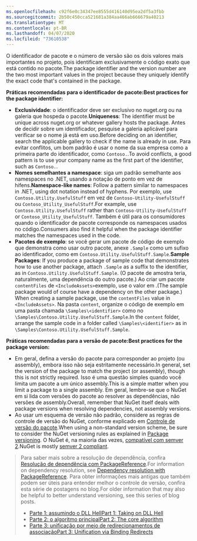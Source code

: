 ```yaml
---
ms.openlocfilehash: c92f6e0c34347ee8555d416140d95ea2df5a3fbb
ms.sourcegitcommit: 2b50c450cca521681a384aa466ab666679a40213
ms.translationtype: MT
ms.contentlocale: pt-BR
ms.lasthandoff: 04/07/2020
ms.locfileid: "73610538"
---
```

<span data-ttu-id="e8d13-101">O identificador de pacote e o número de versão são os dois valores mais importantes no projeto, pois identificam exclusivamente o código exato que está contido no pacote.</span><span class="sxs-lookup"><span data-stu-id="e8d13-101">The package identifier and the version number are the two most important values in the project because they uniquely identify the exact code that's contained in the package.</span></span>

<span data-ttu-id="e8d13-102">**Práticas recomendadas para o identificador de pacote:**</span><span class="sxs-lookup"><span data-stu-id="e8d13-102">**Best practices for the package identifier:**</span></span>

- <span data-ttu-id="e8d13-103">**Exclusividade**: o identificador deve ser exclusivo no nuget.org ou na galeria que hospeda o pacote.</span><span class="sxs-lookup"><span data-stu-id="e8d13-103">**Uniqueness**: The identifier must be unique across nuget.org or whatever gallery hosts the package.</span></span> <span data-ttu-id="e8d13-104">Antes de decidir sobre um identificador, pesquise a galeria aplicável para verificar se o nome já está em uso.</span><span class="sxs-lookup"><span data-stu-id="e8d13-104">Before deciding on an identifier, search the applicable gallery to check if the name is already in use.</span></span> <span data-ttu-id="e8d13-105">Para evitar conflitos, um bom padrão é usar o nome da sua empresa como a primeira parte do identificador, como `Contoso.`.</span><span class="sxs-lookup"><span data-stu-id="e8d13-105">To avoid conflicts, a good pattern is to use your company name as the first part of the identifier, such as `Contoso.`.</span></span>
- <span data-ttu-id="e8d13-106">**Nomes semelhantes a namespace**: siga um padrão semelhante aos namespaces no .NET, usando a notação de ponto em vez de hifens.</span><span class="sxs-lookup"><span data-stu-id="e8d13-106">**Namespace-like names**: Follow a pattern similar to namespaces in .NET, using dot notation instead of hyphens.</span></span> <span data-ttu-id="e8d13-107">Por exemplo, use `Contoso.Utility.UsefulStuff` em vez de `Contoso-Utility-UsefulStuff` ou `Contoso_Utility_UsefulStuff`.</span><span class="sxs-lookup"><span data-stu-id="e8d13-107">For example, use `Contoso.Utility.UsefulStuff` rather than `Contoso-Utility-UsefulStuff` or `Contoso_Utility_UsefulStuff`.</span></span> <span data-ttu-id="e8d13-108">Também é útil para os consumidores quando o identificador de pacote corresponde os namespaces usados no código.</span><span class="sxs-lookup"><span data-stu-id="e8d13-108">Consumers also find it helpful when the package identifier matches the namespaces used in the code.</span></span>
- <span data-ttu-id="e8d13-109">**Pacotes de exemplo**: se você gerar um pacote de código de exemplo que demonstra como usar outro pacote, anexe `.Sample` como um sufixo ao identificador, como em `Contoso.Utility.UsefulStuff.Sample`.</span><span class="sxs-lookup"><span data-stu-id="e8d13-109">**Sample Packages**: If you produce a package of sample code that demonstrates how to use another package, attach `.Sample` as a suffix to the identifier, as in `Contoso.Utility.UsefulStuff.Sample`.</span></span> <span data-ttu-id="e8d13-110">(O pacote de amostra teria, naturalmente, uma dependência do outro pacote.) Ao criar um pacote `contentFiles` de `<IncludeAssets>`exemplo, use o valor em .</span><span class="sxs-lookup"><span data-stu-id="e8d13-110">(The sample package would of course have a dependency on the other package.) When creating a sample package, use the `contentFiles` value in `<IncludeAssets>`.</span></span> <span data-ttu-id="e8d13-111">Na pasta `content`, organize o código de exemplo em uma pasta chamada `\Samples\<identifier>` como no `\Samples\Contoso.Utility.UsefulStuff.Sample`.</span><span class="sxs-lookup"><span data-stu-id="e8d13-111">In the `content` folder, arrange the sample code in a folder called `\Samples\<identifier>` as in `\Samples\Contoso.Utility.UsefulStuff.Sample`.</span></span>

<span data-ttu-id="e8d13-112">**Práticas recomendadas para a versão de pacote:**</span><span class="sxs-lookup"><span data-stu-id="e8d13-112">**Best practices for the package version:**</span></span>

- <span data-ttu-id="e8d13-113">Em geral, defina a versão do pacote para corresponder ao projeto (ou assembly), embora isso não seja estritamente necessário.</span><span class="sxs-lookup"><span data-stu-id="e8d13-113">In general, set the version of the package to match the project (or assembly), though this is not strictly required.</span></span> <span data-ttu-id="e8d13-114">Isso é uma questão simples quando você limita um pacote a um único assembly.</span><span class="sxs-lookup"><span data-stu-id="e8d13-114">This is a simple matter when you limit a package to a single assembly.</span></span> <span data-ttu-id="e8d13-115">Em geral, lembre-se que o NuGet em si lida com versões do pacote ao resolver as dependências, não versões de assembly.</span><span class="sxs-lookup"><span data-stu-id="e8d13-115">Overall, remember that NuGet itself deals with package versions when resolving dependencies, not assembly versions.</span></span>
- <span data-ttu-id="e8d13-116">Ao usar um esquema de versão não padrão, considere as regras de controle de versão do NuGet, conforme explicado em [Controle de versão do pacote](../../concepts/package-versioning.md).</span><span class="sxs-lookup"><span data-stu-id="e8d13-116">When using a non-standard version scheme, be sure to consider the NuGet versioning rules as explained in [Package versioning](../../concepts/package-versioning.md).</span></span> <span data-ttu-id="e8d13-117">O NuGet é, na maioria das vezes, [compatível com semver 2](../../concepts/package-versioning.md#semantic-versioning-200).</span><span class="sxs-lookup"><span data-stu-id="e8d13-117">NuGet is mostly [semver 2 compliant](../../concepts/package-versioning.md#semantic-versioning-200).</span></span>

> <span data-ttu-id="e8d13-118">Para saber mais sobre a resolução de dependência, confira [Resolução de dependência com PackageReference](../../concepts/dependency-resolution.md#dependency-resolution-with-packagereference).</span><span class="sxs-lookup"><span data-stu-id="e8d13-118">For information on dependency resolution, see [Dependency resolution with PackageReference](../../concepts/dependency-resolution.md#dependency-resolution-with-packagereference).</span></span> <span data-ttu-id="e8d13-119">Para obter informações mais antigas que também podem ser úteis para entender melhor o controle de versão, confira esta série de postagens no blog.</span><span class="sxs-lookup"><span data-stu-id="e8d13-119">For older information that may also be helpful to better understand versioning, see this series of blog posts.</span></span>
>
> - [<span data-ttu-id="e8d13-120">Parte 1: assumindo o DLL Hell</span><span class="sxs-lookup"><span data-stu-id="e8d13-120">Part 1: Taking on DLL Hell</span></span>](https://blog.davidebbo.com/2011/01/nuget-versioning-part-1-taking-on-dll.html)
> - [<span data-ttu-id="e8d13-121">Parte 2: o algoritmo principal</span><span class="sxs-lookup"><span data-stu-id="e8d13-121">Part 2: The core algorithm</span></span>](https://blog.davidebbo.com/2011/01/nuget-versioning-part-2-core-algorithm.html)
> - [<span data-ttu-id="e8d13-122">Parte 3: unificação por meio de redirecionamentos de associação</span><span class="sxs-lookup"><span data-stu-id="e8d13-122">Part 3: Unification via Binding Redirects</span></span>](https://blog.davidebbo.com/2011/01/nuget-versioning-part-3-unification-via.html)
